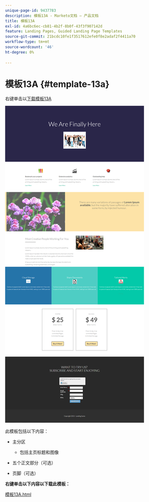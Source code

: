 ```yaml
---
unique-page-id: 9437783
description: 模板13A - Marketo文档 — 产品文档
title: 模板13A
exl-id: 4a6bc6ec-cb81-4b2f-8b0f-43f3f907142d
feature: Landing Pages, Guided Landing Page Templates
source-git-commit: 21bcdc10fe1f3517612efe0f8e2adaf2f4411a70
workflow-type: tm+mt
source-wordcount: '46'
ht-degree: 0%

---
```


# 模板13A {#template-13a}

右键单击以[下载模板13A](https://experienceleague.adobe.com/landing/marketo/lp-templates/template-13a.html?lang=zh-Hans)

![](assets/image2015-8-11-10-3a15-3a39.png)

此模板包括以下内容：

* 主分区

   * 包括主页标题和图像

* 五个正文部分（可选）
* 页脚（可选）

**右键单击以下内容以下载此模板：**

[模板13A.html](https://experienceleague.adobe.com/landing/marketo/lp-templates/template-13a.html?lang=zh-Hans)
